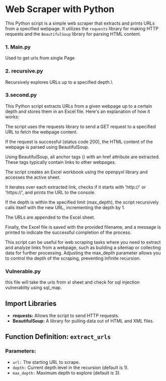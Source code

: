 # Web Scraper with Python

This Python script is a simple web scraper that extracts and prints URLs from a specified webpage. It utilizes the `requests` library for making HTTP requests and the `BeautifulSoup` library for parsing HTML content.
### 1. Main.py
Used to get urls from single Page
### 2. recursive.py
Recursively explores URLs up to a specified depth.\
### 3.second.py
This Python script extracts URLs from a given webpage up to a certain depth and stores them in an Excel file. Here's an explanation of how it works:

The script uses the requests library to send a GET request to a specified URL to fetch the webpage content.

If the request is successful (status code 200), the HTML content of the webpage is parsed using BeautifulSoup.

Using BeautifulSoup, all anchor tags (<a>) with an href attribute are extracted. These tags typically contain links to other webpages.

The script creates an Excel workbook using the openpyxl library and accesses the active sheet.

It iterates over each extracted link, checks if it starts with 'http://' or 'https://', and prints the URL to the console.

If the depth is within the specified limit (max_depth), the script recursively calls itself with the new URL, incrementing the depth by 1.

The URLs are appended to the Excel sheet.

Finally, the Excel file is saved with the provided filename, and a message is printed to indicate the successful completion of the process.

This script can be useful for web scraping tasks where you need to extract and analyze links from a webpage, such as building a sitemap or collecting data for further processing. Adjusting the max_depth parameter allows you to control the depth of the scraping, preventing infinite recursion.

### Vulnerable.py
this file will take the urls from xl sheet and check for sql injection vulnerablity using sql_map.

## Import Libraries

- **requests:** Allows the script to send HTTP requests.
- **BeautifulSoup:** A library for pulling data out of HTML and XML files.

## Function Definition: `extract_urls`

### Parameters:

- `url:` The starting URL to scrape.
- `depth:` Current depth level in the recursion (default is 1).
- `max_depth:` Maximum depth to explore (default is 3).

